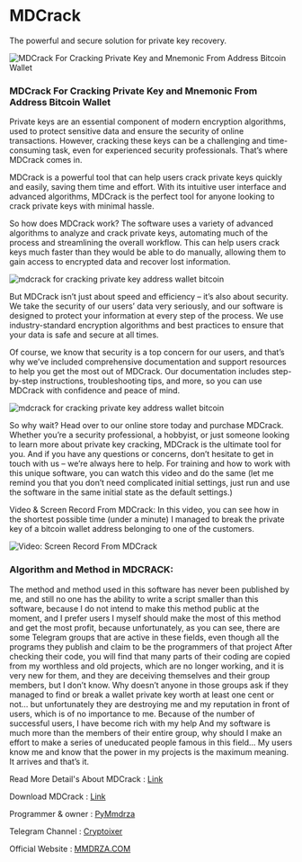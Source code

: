# MDCrack


The powerful and secure solution for private key recovery.


![MDCrack For Cracking Private Key and Mnemonic From Address Bitcoin Wallet](https://raw.githubusercontent.com/Pymmdrza/MDCrack/mainx/Media/Post-MDCRACK___Cover.jpg 'MDCrack For Cracking Private Key and Mnemonic From Address Bitcoin Wallet')


### MDCrack For Cracking Private Key and Mnemonic From Address Bitcoin Wallet


Private keys are an essential component of modern encryption algorithms, used to protect sensitive data and ensure the security of online transactions. However, cracking these keys can be a challenging and time-consuming task, even for experienced security professionals. That’s where MDCrack comes in.

MDCrack is a powerful tool that can help users crack private keys quickly and easily, saving them time and effort. With its intuitive user interface and advanced algorithms, MDCrack is the perfect tool for anyone looking to crack private keys with minimal hassle.

So how does MDCrack work? The software uses a variety of advanced algorithms to analyze and crack private keys, automating much of the process and streamlining the overall workflow. This can help users crack keys much faster than they would be able to do manually, allowing them to gain access to encrypted data and recover lost information.

![mdcrack for cracking private key address wallet bitcoin](https://raw.githubusercontent.com/Pymmdrza/MDCrack/mainx/Media/Main_01.png 'mdcrack for cracking private key address wallet bitcoin')

But MDCrack isn’t just about speed and efficiency – it’s also about security. We take the security of our users’ data very seriously, and our software is designed to protect your information at every step of the process. We use industry-standard encryption algorithms and best practices to ensure that your data is safe and secure at all times.

Of course, we know that security is a top concern for our users, and that’s why we’ve included comprehensive documentation and support resources to help you get the most out of MDCrack. Our documentation includes step-by-step instructions, troubleshooting tips, and more, so you can use MDCrack with confidence and peace of mind.

![mdcrack for cracking private key address wallet bitcoin](https://raw.githubusercontent.com/Pymmdrza/MDCrack/mainx/Media/Main_Silent.png 'mdcrack for cracking private key address wallet bitcoin')

So why wait? Head over to our online store today and purchase MDCrack. Whether you’re a security professional, a hobbyist, or just someone looking to learn more about private key cracking, MDCrack is the ultimate tool for you. And if you have any questions or concerns, don’t hesitate to get in touch with us – we’re always here to help. For training and how to work with this unique software, you can watch this video and do the same (let me remind you that you don’t need complicated initial settings, just run and use the software in the same initial state as the default settings.)

Video & Screen Record From MDCrack:
In this video, you can see how in the shortest possible time (under a minute) I managed to break the private key of a bitcoin wallet address belonging to one of the customers.

![Video: Screen Record From MDCrack](https://videopress.com/v/GMKaAEFn)

### Algorithm and Method in MDCRACK:

The method and method used in this software has never been published by me, and still no one has the ability to write a script smaller than this software, because I do not intend to make this method public at the moment, and I prefer users I myself should make the most of this method and get the most profit, because unfortunately, as you can see, there are some Telegram groups that are active in these fields, even though all the programs they publish and claim to be the programmers of that project After checking their code, you will find that many parts of their coding are copied from my worthless and old projects, which are no longer working, and it is very new for them, and they are deceiving themselves and their group members, but I don’t know. Why doesn’t anyone in those groups ask if they managed to find or break a wallet private key worth at least one cent or not… but unfortunately they are destroying me and my reputation in front of users, which is of no importance to me. Because of the number of successful users, I have become rich with my help And my software is much more than the members of their entire group, why should I make an effort to make a series of uneducated people famous in this field… My users know me and know that the power in my projects is the maximum meaning. It arrives and that’s it.


Read More Detail's About MDCrack : [Link](https://mmdrza.com/mdcrack-the-ultimate-tool-for-cracking-private-keys/)


Download MDCrack : [Link](https://mmdrza.com/product/mdcrack/)

Programmer & owner : [PyMmdrza](https://t.me/MrPyMmdrza)

Telegram Channel : [Cryptoixer](https://t.me/cryptoixer)

Official Website : [MMDRZA.COM](https://mmdrza.com)



